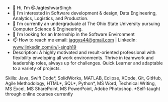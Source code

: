 - 👋 Hi, I’m @JagteshwarSingh
- 👀 I’m interested in Software development & design, Data Engineering, Analytics, Logistics, and Production. 
- 🌱 I’m currently an undergraduate at The Ohio State University pursuing Computer Science & Engineering.
- 💞️ I’m looking for an Internship in the Software Environment
- 📫 How to reach me email: jaggys44@gmail.com | LinkedIn: www.linkedin.com/in/j-singh19
- Description: A highly motivated and result-oriented professional with flexibility enveloping all work environments. Thrive in teamwork and leadership roles, always up for challenges. Quick Learner and adaptable to a variety of projects.

Skills: Java, Swift Code*, SolidWorks, MATLAB, Eclipse, XCode, Git, GitHub, Agile Methodology, HTML*, SQL*, Python*, MS Word, Technical Writing, MS Excel, MS SharePoint, MS PowerPoint, Adobe Photoshop.
*Self-taught through online courses currently 

<!---
JagteshwarSingh/JagteshwarSingh is a ✨ special ✨ repository because its `README.md` (this file) appears on your GitHub profile.
You can click the Preview link to take a look at your changes.
--->
